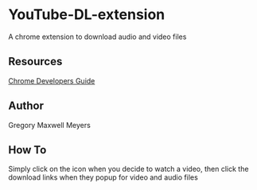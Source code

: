 # YouTube-DL-extension
A chrome extension to download audio and video files

## Resources
[Chrome Developers Guide](https://developer.chrome.com/extensions/devguide)

## Author
Gregory Maxwell Meyers

## How To

Simply click on the icon when you decide to watch a video, then click the download links when they popup for video and audio files
